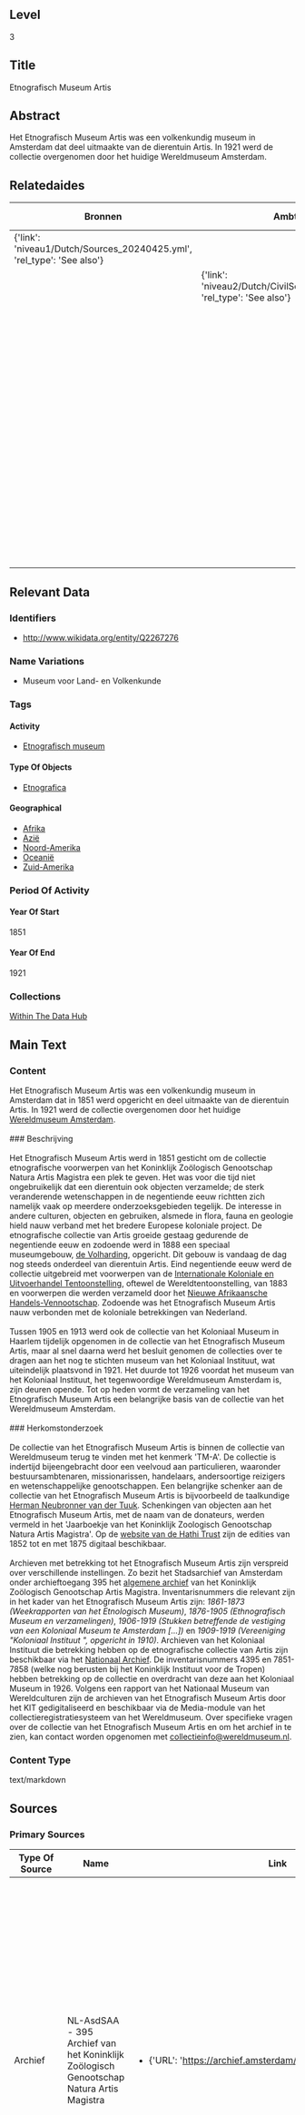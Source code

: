 ## Level
3
## Title
Etnografisch Museum Artis
## Abstract
Het Etnografisch Museum Artis was een volkenkundig museum in Amsterdam dat deel uitmaakte van de dierentuin Artis. In 1921 werd de collectie overgenomen door het huidige Wereldmuseum Amsterdam.
## Relatedaides
| Bronnen | Ambtenaren | Leger En Marine | Handel | Wetenschap | Koninklijk Kabinet Van Zeldzaamheden | Wereldmuseum Leiden | Wereldmuseum Amsterdam | Koninklijk Bataviaasch Genootschap Van Wetenschappen En Kunsten |
| --- | --- | --- | --- | --- | --- | --- | --- | --- |
| {'link': 'niveau1/Dutch/Sources_20240425.yml', 'rel_type': 'See also'} |  |  |  |  |  |  |  |  |
|  | {'link': 'niveau2/Dutch/CivilServants_20240320.yml', 'rel_type': 'See also'} |  |  |  |  |  |  |  |
|  |  | {'link': 'niveau2/Dutch/MilitaryAndNavy_20240326.yml', 'rel_type': 'See also'} |  |  |  |  |  |  |
|  |  |  | {'link': 'niveau2/Dutch/Trade_20240326.yml', 'rel_type': 'See also'} |  |  |  |  |  |
|  |  |  |  | {'link': 'niveau2/Dutch/Science_20240814.yml', 'rel_type': 'see also'} |  |  |  |  |
|  |  |  |  |  | {'link': 'niveau3/Dutch/KKZ_20240313.yml', 'rel_type': 'See also'} |  |  |  |
|  |  |  |  |  |  | {'link': 'niveau3/Dutch/WMLeiden_20240327.yml', 'rel_type': 'See also'} |  |  |
|  |  |  |  |  |  |  | {'link': 'niveau3/Dutch/WMAmsterdam_20240711.yml', 'rel_type': 'See also'} |  |
|  |  |  |  |  |  |  |  | {'link': 'niveau3/Dutch/BGKW_20240827.yml', 'rel_type': 'see also'} |
## Relevant Data
### Identifiers
* http://www.wikidata.org/entity/Q2267276
### Name Variations
* Museum voor Land- en Volkenkunde
### Tags
#### Activity
* [Etnografisch museum](http://vocab.getty.edu/aat/300451067)
#### Type Of Objects
* [Etnografica](http://vocab.getty.edu/aat/300234108)
#### Geographical
* [Afrika](https://sws.geonames.org/6255146/)
* [Azië](https://sws.geonames.org/6255147)
* [Noord-Amerika](https://sws.geonames.org/6255149)
* [Oceanië](https://sws.geonames.org/6255151)
* [Zuid-Amerika](https://sws.geonames.org/6255150)

### Period Of Activity
#### Year Of Start
1851
#### Year Of End
1921

### Collections

[Within The Data Hub](https://app.colonialcollections.nl/en/objects?query=artis&publishers=Wereldmuseum)


## Main Text
### Content
Het Etnografisch Museum Artis was een volkenkundig museum in Amsterdam dat in 1851 werd opgericht en deel uitmaakte van de dierentuin Artis. In 1921 werd de collectie overgenomen door het huidige [Wereldmuseum Amsterdam](https://app.colonialcollections.nl/nl/research-guide/https%3A%2F%2Fn2t%252Enet%2Fark%3A%2F27023%2Fba9397040f2cf7f618e2180fb6c90208).<br/><br/>### Beschrijving<br/><br/>Het Etnografisch Museum Artis werd in 1851 gesticht om de collectie etnografische voorwerpen van het Koninklijk Zoölogisch Genootschap Natura Artis Magistra een plek te geven. Het was voor die tijd niet ongebruikelijk dat een dierentuin ook objecten verzamelde; de sterk veranderende wetenschappen in de negentiende eeuw richtten zich namelijk vaak op meerdere onderzoeksgebieden tegelijk. De interesse in andere culturen, objecten en gebruiken, alsmede in flora, fauna en geologie hield nauw verband met het bredere Europese koloniale project. De etnografische collectie van Artis groeide gestaag gedurende de negentiende eeuw en zodoende werd in 1888 een speciaal museumgebouw, [de Volharding](http://www.wikidata.org/entity/Q17302628), opgericht. Dit gebouw is vandaag de dag nog steeds onderdeel van dierentuin Artis. Eind negentiende eeuw werd de collectie uitgebreid met voorwerpen van de [Internationale Koloniale en Uitvoerhandel Tentoonstelling](https://www.wikidata.org/entity/Q2417163), oftewel de Wereldtentoonstelling, van 1883 en voorwerpen die werden verzameld door het [Nieuwe Afrikaansche Handels-Vennootschap](http://www.wikidata.org/entity/Q2543001). Zodoende was het Etnografisch Museum Artis nauw verbonden met de koloniale betrekkingen van Nederland.<br/><br/>Tussen 1905 en 1913 werd ook de collectie van het Koloniaal Museum in Haarlem tijdelijk opgenomen in de collectie van het Etnografisch Museum Artis, maar al snel daarna werd het besluit genomen de collecties over te dragen aan het nog te stichten museum van het Koloniaal Instituut, wat uiteindelijk plaatsvond in 1921. Het duurde tot 1926 voordat het museum van het Koloniaal Instituut, het tegenwoordige Wereldmuseum Amsterdam is, zijn deuren opende. Tot op heden vormt de verzameling van het Etnografisch Museum Artis een belangrijke basis van de collectie van het Wereldmuseum Amsterdam.<br/><br/>### Herkomstonderzoek<br/><br/>De collectie van het Etnografisch Museum Artis is binnen de collectie van Wereldmuseum terug te vinden met het kenmerk 'TM-A'. De collectie is indertijd bijeengebracht door een veelvoud aan particulieren, waaronder bestuursambtenaren, missionarissen, handelaars, andersoortige reizigers en wetenschappelijke genootschappen. Een belangrijke schenker aan de collectie van het Etnografisch Museum Artis is bijvoorbeeld de taalkundige [Herman Neubronner van der Tuuk](http://www.wikidata.org/entity/Q549882). Schenkingen van objecten aan het Etnografisch Museum Artis, met de naam van de donateurs, werden vermeld in het 'Jaarboekje van het Koninklijk Zoologisch Genootschap Natura Artis Magistra'. Op de [website van de Hathi Trust](https://catalog.hathitrust.org/Record/007328956) zijn de edities van 1852 tot en met 1875 digitaal beschikbaar.<br/><br/>Archieven met betrekking tot het Etnografisch Museum Artis zijn verspreid over verschillende instellingen. Zo bezit het Stadsarchief van Amsterdam onder archieftoegang 395 het [algemene archief](https://archief.amsterdam/inventarissen/details/395/) van het Koninklijk Zoölogisch Genootschap Artis Magistra. Inventarisnummers die relevant zijn in het kader van het Etnografisch Museum Artis zijn: *1861-1873 (Weekrapporten van het Etnologisch Museum)*, *1876-1905 (Ethnografisch Museum en verzamelingen)*, *1906-1919 (Stukken betreffende de vestiging van een Koloniaal Museum te Amsterdam [...])* en *1909-1919 (Vereeniging "Koloniaal Instituut ", opgericht in 1910)*. Archieven van het Koloniaal Instituut die betrekking hebben op de etnografische collectie van Artis zijn beschikbaar via het [Nationaal Archief](https://www.nationaalarchief.nl/onderzoeken/archief/2.20.69). De inventarisnummers 4395 en 7851-7858 (welke nog berusten bij het Koninklijk Instituut voor de Tropen) hebben betrekking op de collectie en overdracht van deze aan het Koloniaal Museum in 1926. Volgens een rapport van het Nationaal Museum van Wereldculturen zijn de archieven van het Etnografisch Museum Artis door het KIT gedigitaliseerd en beschikbaar via de Media-module van het collectieregistratiesysteem van het Wereldmuseum. Over specifieke vragen over de collectie van het Etnografisch Museum Artis en om het archief in te zien, kan contact worden opgenomen met [collectieinfo@wereldmuseum.nl](mailto:collectieinfo@wereldmuseum.nl).<br/>
### Content Type
text/markdown

## Sources
### Primary Sources
| Type Of Source | Name | Link | Description And Remarks |
| --- | --- | --- | --- |
| Archief | NL-AsdSAA - 395 Archief van het Koninklijk Zoölogisch Genootschap Natura Artis Magistra | <ul><li>{'URL': 'https://archief.amsterdam/inventarissen/details/395/'}</li></ul> | Archief van het Koninklijk Zoölogisch Genootschap Natura Artis Magistra bij het Stadsarchief van Amsterdam. Onder inventarisnummers 1876-1905 is documentatie te vinden over de collectie van het museum. De inventarisnummers 1906-1919 bevatten documentatie over het besluit de collectie van Artis over te dragen ten behoeve van het Koloniaal Museum in Amsterdam. Sommige documenten zijn digitaal toegankelijk, andere dienen aangevraagd te worden om in te kunnen zien. |
| Archief | NL-HaNA 2.20.69 - 7851 tot en met 7858 | <ul><li>{'URL': 'https://www.nationaalarchief.nl/onderzoeken/archief/2.20.69'}</li></ul> | Relevante archiefstukken met betrekking tot het Etnografisch Museum Artis binnen de inventaris van het Koninklijk Instituut voor de Tropen bij het Nationaal Archief in Den Haag. |
| Archief | NL-HaNA 2.20.69 - 4395 | <ul><li>{'URL': 'https://www.nationaalarchief.nl/onderzoeken/archief/2.20.69'}</li></ul> | Stukken betreffende de overdracht van de etnografische verzameling van de vereniging 'Natura Artis Magistra' te Amsterdam. Afkomstig uit het archief van het Koninklijk Instituut voor de Tropen, aanwezig bij het Nationaal Archief in Den Haag. |
| Document | Jaarboekje van het Koninklijk Zoölogisch Genootschap Natura Artis Magistra | <ul><li>{'URL': 'https://catalog.hathitrust.org/Record/00732895'}</li></ul> | In het jaarboekje werden schenkingen van objecten aan het Etnografisch Museum Artis, met de naam van de donateurs vermeld. |
### Secondary Sources
| Type Of Source | Name | Link | Description And Remarks |
| --- | --- | --- | --- |
| Artikel | Dartel, Daan van. The Oldest Collections of the Tropenmuseum: Haarlem and Artis. In: D. van Duuren (ed.) Oceania at the Tropenmuseum. Amsterdam: KIT Publishers, 2011. | <ul><li>{'URL': 'https://search.worldcat.org/title/730403132?oclcNum=730403132'}</li><li>{'OCLC': '730403132'}</li><li>{'ISBN': '9068327526'}</li></ul> | Artikel van conservator Daan van Dartel over de collecties van het Koloniaal Museum in Haarlem en Etnografisch Museum Artis in een publicatie over de Oceanië-collectie van het, toenmalige, Tropenmuseum. |
| Boek | Pleyte, C.M.  Verzameling Van Ethnographische Voorwerpen, Aan De Westkust Van Afrika, Voornamelijk in Het Congo-Gebied, Verzameld, En Voor Het Meerendeel Aan Het Genootschap Ten Geschenke Gegeven. Amsterdam: van Holkema, 1885. | <ul><li>{'URL': 'https://search.worldcat.org/title/836812327?oclcNum=836812327'}</li><li>{'OCLC': '836812327'}</li></ul> | Beschrijving van de collectie uit West-Afrika van het Etnografisch Museum Artis uit 1885 van de toenmalige conservator C.M. Pleyte. |
| Boek | Pleyte, C.M. Gids Voor Den Bezoeker Van Het Ethnographisch Museum. Amsterdam: Van Holkema, 1888. | <ul><li>{'URL': 'https://www.google.nl/books/edition/Gids_voor_den_bezoeker_van_het_Ethnograp/wDpnAAAAcAAJ'}</li><li>{'OCLC': '1287660577'}</li></ul> | Gids uit 1888 van de toenmalige conservator van het Etnografisch Museum Artis over de collectie van het museum. Via Google Books zijn drie volumes beschikbaar: 'Insulinde I Java', Insulinde II Buiten bezettingen en 'Australië en Oceanië'. De gidsen beschrijven zeer nauwkeurig welke objecten zich waar bevonden in het museum. |
| Artikel | Wijs, Sonja, 'Een plaats voor de mens; de etnografische musea van het Koninklijk Zoölogisch Genootschap Natura Artis Magistra, in: Heden En Verleden, VVE Jaarboek 8. 2020. | <ul><li>{'URL': 'https://search.worldcat.org/title/1178618962?oclcNum=1178618962'}</li><li>{'OCLC': '1178618962'}</li></ul> | Artikel uit 2020 van Sonja Wijs over het Etnografisch Museum Artis. |

## Author
wreints
